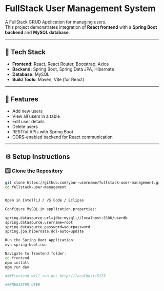 # FullStack User Management System

A FullStack CRUD Application for managing users.  
This project demonstrates integration of **React frontend** with a **Spring Boot backend** and **MySQL database**.

---

## 🚀 Tech Stack
- **Frontend:** React, React Router, Bootstrap, Axios
- **Backend:** Spring Boot, Spring Data JPA, Hibernate
- **Database:** MySQL
- **Build Tools:** Maven, Vite (for React)

---

## 📌 Features
- Add new users
- View all users in a table
- Edit user details
- Delete users
- RESTful APIs with Spring Boot
- CORS-enabled backend for React communication

---

## ⚙️ Setup Instructions

### 1️⃣ Clone the Repository
```bash
git clone https://github.com/your-username/fullstack-user-management.git
cd fullstack-user-management


Open in IntelliJ / VS Code / Eclipse

Configure MySQL in application.properties:

spring.datasource.url=jdbc:mysql://localhost:3306/userdb
spring.datasource.username=root
spring.datasource.password=yourpassword
spring.jpa.hibernate.ddl-auto=update

Run the Spring Boot Application:
mvn spring-boot:run

Navigate to frontend folder:
cd frontend
npm install
npm run dev

###Frontend will run on: http://localhost:5173

###REGISTER USER


